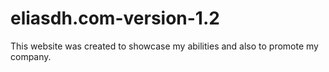 # eliasdh.com-version-1.2
This website was created to showcase my abilities and also to promote my company.
